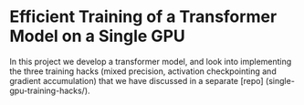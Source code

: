 # Efficient Training of a  Transformer Model on a Single GPU

In this project we develop a transformer model, and look into implementing the three training hacks (mixed precision, activation checkpointing and gradient accumulation) that we have discussed in a separate [repo] (single-gpu-training-hacks/).
